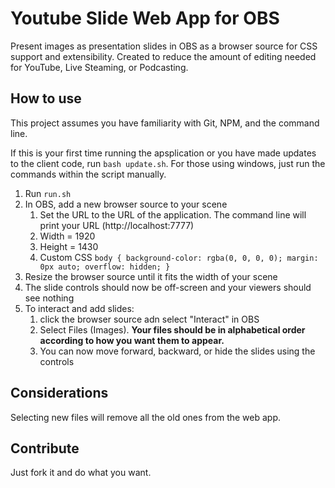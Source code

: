 # Youtube Slide Web App for OBS
Present images as presentation slides in OBS as a browser source for CSS support and extensibility. Created to reduce the amount of editing needed for YouTube, Live Steaming, or Podcasting.
## How to use
This project assumes you have familiarity with Git, NPM, and the command line.


If this is your first time running the apsplication or you have made updates to the  client code, run `bash update.sh`. For those using windows, just run the commands within the script manually.

1. Run `run.sh`
2. In OBS, add a new browser source to your scene
   1. Set the URL to the URL of the application. The command line will print your URL (http://localhost:7777)
   2. Width = 1920
   3. Height = 1430
   4. Custom CSS ```body { background-color: rgba(0, 0, 0, 0); margin: 0px auto; overflow: hidden; }```
3. Resize the browser source until it fits the width of your scene
4. The slide controls should now be off-screen and your viewers should see nothing
5. To  interact and add slides:
   1. click the browser source adn select "Interact" in OBS
   2. Select Files (Images). **Your files should be in alphabetical order according to how you want them to appear.**
   3. You can now move forward, backward, or hide the slides using the controls

## Considerations
Selecting new files will remove all the old ones from the web app. 

## Contribute

Just fork it and do what you want.
  